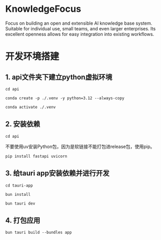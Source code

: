 # KnowledgeFocus
Focus on building an open and extensible AI knowledge base system. Suitable for individual use, small teams, and even larger enterprises. Its excellent openness allows for easy integration into existing workflows.


# 开发环境搭建

## 1. api文件夹下建立python虚拟环境

`cd api`

`conda create -p ./.venv -y python=3.12 --always-copy`

`conda activate ./.venv`

## 2. 安装依赖

`cd api`

不要使用uv安装Python包，因为是软链接不能打包进release包，使用pip。

`pip install fastapi uvicorn`

## 3. 给tauri app安装依赖并进行开发

`cd tauri-app`

`bun install`

`bun tauri dev`

## 4. 打包应用

`bun tauri build --bundles app`